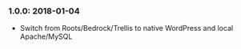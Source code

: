 ### 1.0.0: 2018-01-04

* Switch from Roots/Bedrock/Trellis to native WordPress and local Apache/MySQL
